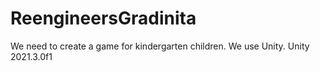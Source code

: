 # ReengineersGradinita

We need to create a game for kindergarten children. We use Unity. 
Unity 2021.3.0f1
